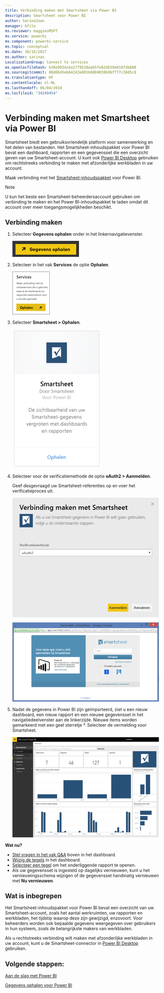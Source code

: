 ```yaml
---
title: Verbinding maken met Smartsheet via Power BI
description: Smartsheet voor Power BI
author: SarinaJoan
manager: kfile
ms.reviewer: maggiesMSFT
ms.service: powerbi
ms.component: powerbi-service
ms.topic: conceptual
ms.date: 10/16/2017
ms.author: sarinas
LocalizationGroup: Connect to services
ms.openlocfilehash: b30e9934c6a1779538aeb5fe82db59e018fdb880
ms.sourcegitcommit: 80d6b45eb84243e801b60b9038b9bff77c30d5c8
ms.translationtype: HT
ms.contentlocale: nl-NL
ms.lasthandoff: 06/04/2018
ms.locfileid: "34249454"
---
```

# <a name="connect-to-smartsheet-with-power-bi"></a>Verbinding maken met Smartsheet via Power BI 
Smartsheet biedt een gebruiksvriendelijk platform voor samenwerking en het delen van bestanden. Het Smartsheet-inhoudspakket voor Power BI bevat een dashboard, rapporten en een gegevensset die een overzicht geven van uw Smartsheet-account. U kunt ook [Power BI Desktop](desktop-connect-to-data.md) gebruiken om rechtstreeks verbinding te maken met afzonderlijke werkbladen in uw account. 

Maak verbinding met het [Smartsheet-inhoudspakket](https://app.powerbi.com/groups/me/getdata/services/smartsheet) voor Power BI.

>[!NOTE]
>U kun het beste een Smartsheet-beheerdersaccount gebruiken om verbinding te maken en het Power BI-inhoudspakket te laden omdat dit account over meer toegangsmogelijkheden beschikt.

## <a name="how-to-connect"></a>Verbinding maken
1. Selecteer **Gegevens ophalen** onder in het linkernavigatievenster.
   
   ![](media/service-connect-to-smartsheet/pbi_getdata.png)
2. Selecteer in het vak **Services** de optie **Ophalen**.
   
   ![](media/service-connect-to-smartsheet/pbi_getservices.png) 
3. Selecteer **Smartsheet \> Ophalen**.
   
   ![](media/service-connect-to-smartsheet/smartsheet.png)
4. Selecteer voor de verificatiemethode de optie **oAuth2 \> Aanmelden**.
   
   Geef desgevraagd uw Smartsheet-referenties op en voer het verificatieproces uit.
   
   ![](media/service-connect-to-smartsheet/creds.png)
   
   ![](media/service-connect-to-smartsheet/creds2.png)
5. Nadat de gegevens in Power BI zijn geïmporteerd, ziet u een nieuw dashboard, een nieuw rapport en een nieuwe gegevensset in het navigatiedeelvenster aan de linkerzijde. Nieuwe items worden gemarkeerd met een geel sterretje \*. Selecteer de vermelding voor Smartsheet.
   
   ![](media/service-connect-to-smartsheet/dashboard.png)

**Wat nu?**

* [Stel vragen in het vak Q&A](power-bi-q-and-a.md) boven in het dashboard.
* [Wijzig de tegels](service-dashboard-edit-tile.md) in het dashboard.
* [Selecteer een tegel](service-dashboard-tiles.md) om het onderliggende rapport te openen.
* Als uw gegevensset is ingesteld op dagelijks vernieuwen, kunt u het vernieuwingsschema wijzigen of de gegevensset handmatig vernieuwen met **Nu vernieuwen**.

## <a name="whats-included"></a>Wat is inbegrepen
Het Smartsheet-inhoudspakket voor Power BI bevat een overzicht van uw Smartsheet-account, zoals het aantal werkruimten, uw rapporten en werkbladen, het tijdstip waarop deze zijn gewijzigd, enzovoort. Voor beheerders worden ook bepaalde gegevens weergegeven over gebruikers in hun systeem, zoals de belangrijkste makers van werkbladen.  

Als u rechtstreeks verbinding wilt maken met afzonderlijke werkbladen in uw account, kunt u de Smartsheet-connector in [Power BI Desktop](desktop-connect-to-data.md) gebruiken.  

## <a name="next-steps"></a>Volgende stappen:

[Aan de slag met Power BI](service-get-started.md)

[Gegevens ophalen voor Power BI](service-get-data.md)
